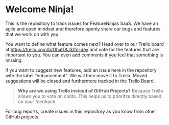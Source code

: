 # Welcome Ninja!

This is the repository to track issues for FeatureNinjas SaaS. We have an agile and open mindset and therefore openly share our bugs and features that we work on with you.

You want to define what feature comes next? Head over to our Trello board at https://trello.com/b/OhatDfJ3/fn-dev and vote for the features that are important to you. You can even add comments if you feel that something is missing.

If you want to suggest new features, add an issue here in the repository with the label "enhancement". We will then move it to Trello. Moved suggestions will be closed and furthermore tracked in the Trello Board.

> **Why are we using Trello instead of GitHub Projects?**
> Because Trello allows you to vote on cards. This helps us to prioritze directly based on your feedback.

For bug reports, create issues in this repository as you know from other GitHub projects.
